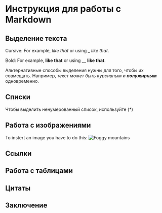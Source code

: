 # Инструкция для работы с Markdown

## Выделение текста

Cursive: For example, *like that* or using _ _like that_.

Bold: For example, **like that** or using __ __like that__.

Альтернативные способы выделения нужны для того, чтобы их совмещать. Например, _текст может быть курсивным и **полужирным**_ одновременно.

## Списки

Чтобы выделить ненумерованный список, используйте (*)

## Работа с изображениями

To instert an image you have to do this:
![Foggy mountains](image_1.jpg)

## Ссылки

## Работа с таблицами

## Цитаты

## Заключение